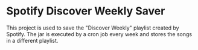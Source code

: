 # Spotify Discover Weekly Saver

This project is used to save the "Discover Weekly" playlist created by Spotify. 
The jar is executed by a cron job every week and stores the songs in a different playlist.


